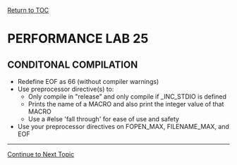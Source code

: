 <a href="https://github.com/CyberTrainingUSAF/05-C-Programming/blob/master/00-Table-of-Contents.md" rel="Return to TOC"> Return to TOC </a>

# PERFORMANCE LAB 25

## CONDITONAL COMPILATION

* Redefine EOF as 66 (without compiler warnings)
* Use preprocessor directive(s) to:
    * Only compile in "release" and only compile if _INC_STDIO is defined
    * Prints the name of a MACRO and also print the integer value of that MACRO
    * Use a #else 'fall through' for ease of use and safety
* Use your preprocessor directives on FOPEN_MAX, FILENAME_MAX, and EOF

---

<a href="https://github.com/CyberTrainingUSAF/05-C-Programming/blob/master/11_Pointers_Arrays/README.md" rel="Continue to Next Topic"> Continue to Next Topic </a>

